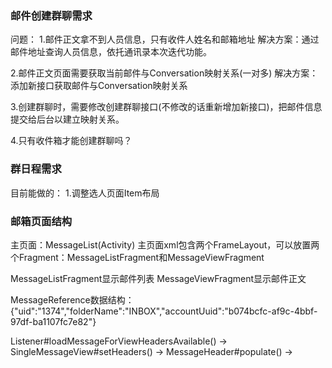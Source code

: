 ### 邮件创建群聊需求

问题：
1.邮件正文拿不到人员信息，只有收件人姓名和邮箱地址
解决方案：通过邮件地址查询人员信息，依托通讯录本次迭代功能。

2.邮件正文页面需要获取当前邮件与Conversation映射关系(一对多)
解决方案：添加新接口获取邮件与Conversation映射关系

3.创建群聊时，需要修改创建群聊接口(不修改的话重新增加新接口)，把邮件信息提交给后台以建立映射关系。

4.只有收件箱才能创建群聊吗？

### 群日程需求

目前能做的：
1.调整选人页面Item布局


### 邮箱页面结构
主页面：MessageList(Activity)
主页面xml包含两个FrameLayout，可以放置两个Fragment：MessageListFragment和MessageViewFragment

MessageListFragment显示邮件列表
MessageViewFragment显示邮件正文

MessageReference数据结构：
{"uid":"1374","folderName":"INBOX","accountUuid":"b074bcfc-af9c-4bbf-97df-ba1107fc7e82"}

Listener#loadMessageForViewHeadersAvailable() -> 
SingleMessageView#setHeaders() -> 
MessageHeader#populate() ->
